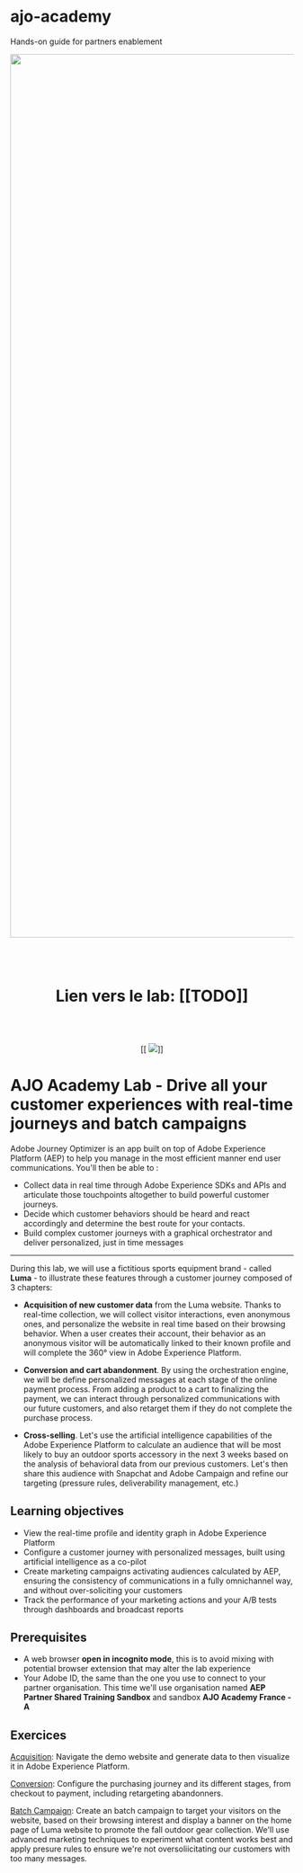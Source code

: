 # ajo-academy
Hands-on guide for partners enablement


<p align="center">
<img width="1572" alt="image" src="https://github.com/user-attachments/assets/1bf8639a-755b-4aa3-88e0-5126a064b41b" />
</p>


<div>
<br /><br />
<h1 align="center">Lien vers le lab: [[TODO]]</h1>
<br /><br />
<p align="center">
  [[
<img src="https://user-images.githubusercontent.com/40355195/223067996-4e938f6e-5dbf-4c2f-9e61-3e8aa1831fa5.png" />]]
</p>
</div>



# AJO Academy Lab - Drive all your customer experiences with real-time journeys and batch campaigns

Adobe Journey Optimizer is an app built on top of Adobe Experience Platform (AEP) to help you manage in the most efficient manner end user communications. You'll then be able to : 
- Collect data in real time through Adobe Experience SDKs and APIs and articulate those touchpoints altogether to build powerful customer journeys.
- Decide which customer behaviors should be heard  and react accordingly and determine the best route for your contacts.
- Build complex customer journeys with a graphical orchestrator and deliver  personalized, just in time messages 

---

During this lab, we will use a fictitious sports equipment brand - called **Luma** - to illustrate these features through a customer journey composed of 3 chapters:

- **Acquisition of new customer data** from the Luma website. Thanks to real-time collection, we will collect visitor interactions, even anonymous ones, and personalize the website in real time based on their browsing behavior. When a user creates their account, their behavior as an anonymous visitor will be automatically linked to their known profile and will complete the 360° view in Adobe Experience Platform.

- **Conversion and cart abandonment**. By using the orchestration engine, we will be define personalized messages at each stage of the online payment process. From adding a product to a cart to finalizing the payment, we can interact through personalized communications with our future customers, and also retarget them if they do not complete the purchase process.

- **Cross-selling**. Let's use the artificial intelligence capabilities of the Adobe Experience Platform to calculate an audience that will be most likely to buy an outdoor sports accessory in the next 3 weeks based on the analysis of behavioral data from our previous customers. Let's then share this audience with Snapchat and Adobe Campaign and refine our targeting (pressure rules, deliverability management, etc.)



## Learning objectives
- View the real-time profile and identity graph in Adobe Experience Platform
- Configure a customer journey with personalized messages, built using artificial intelligence as a co-pilot
- Create marketing campaigns activating audiences calculated by AEP, ensuring the consistency of communications in a fully omnichannel way, and without over-soliciting your customers
- Track the performance of your marketing actions and your A/B tests through dashboards and broadcast reports



## Prerequisites
- A web browser **open in incognito mode**, this is to avoid mixing with potential browser extension that may alter the lab experience
- Your Adobe ID, the same than the one you use to connect to your partner organisation. This time we'll use organisation named **AEP Partner Shared Training Sandbox** and sandbox **AJO Academy France - A**



## Exercices

[Acquisition](./acquisition.md): Navigate the demo website and generate data to then visualize it in Adobe Experience Platform.

[Conversion](./conversion.md): Configure the purchasing journey and its different stages, from checkout to payment, including retargeting abandonners.

[Batch Campaign](./campaign.md): Create an batch campaign to target your visitors on the website, based on their browsing interest and display a banner on the home page of Luma website to promote the fall outdoor gear  collection. We'll use advanced marketing techniques to experiment what content works best and apply presure rules to ensure we're not oversoliicitating our customers with too many messages. 








